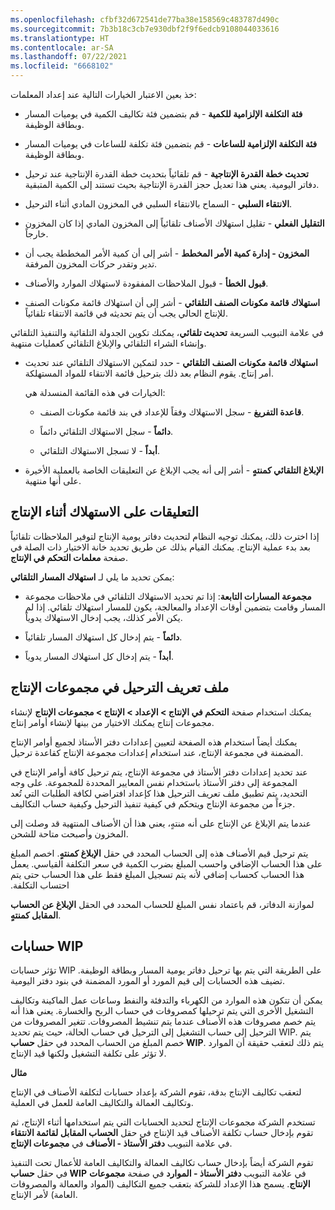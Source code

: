 ```yaml
---
ms.openlocfilehash: cfbf32d672541de77ba38e158569c483787d490c
ms.sourcegitcommit: 7b3b18c3cb7e930dbf2f9f6edcb9108044033616
ms.translationtype: HT
ms.contentlocale: ar-SA
ms.lasthandoff: 07/22/2021
ms.locfileid: "6668102"
---
```

خذ بعين الاعتبار الخيارات التالية عند إعداد المعلمات:

-   **فئة التكلفة الإلزامية للكمية** - قم بتضمين فئة تكاليف الكمية في يوميات المسار وبطاقة الوظيفة.

-   **فئة التكلفة الإلزامية للساعات** - قم بتضمين فئة تكلفة للساعات في يوميات المسار وبطاقة الوظيفة.

-   **تحديث خطة القدرة الإنتاجية** - قم تلقائياً بتحديث خطة القدرة الإنتاجية عند ترحيل دفاتر اليومية. يعني هذا تعديل حجز القدرة الإنتاجية بحيث تستند إلى الكمية المتبقية.

-   **الانتقاء السلبي** - السماح بالانتقاء السلبي في المخزون المادي أثناء الترحيل.

-   **التقليل الفعلي** - تقليل استهلاك الأصناف تلقائياً إلى المخزون المادي إذا كان المخزون خارجاً.

-   **المخزون - إدارة كمية الأمر المخطط** - أشر إلى أن كمية الأمر المخططة يجب أن تدير وتقدر حركات المخزون المرفقة.

-   **قبول الخطأ** - قبول الملاحظات المفقودة لاستهلاك الموارد والأصناف.

-   **استهلاك قائمة مكونات الصنف التلقائي‬‏** - أشر إلى أن استهلاك قائمة مكونات الصنف للإنتاج الحالي يجب أن يتم تحديثه في قائمة الانتقاء تلقائياً.


في علامة التبويب السريعة **تحديث تلقائي**، يمكنك تكوين الجدولة التلقائية والتنفيذ التلقائي وإنشاء الشراء التلقائي والإبلاغ التلقائي كعمليات منتهية.


-   **استهلاك قائمة مكونات الصنف التلقائي** - حدد لتمكين الاستهلاك التلقائي عند تحديث أمر إنتاج. يقوم النظام بعد ذلك بترحيل قائمة الانتقاء للمواد المستهلكة.

    الخيارات في هذه القائمة المنسدلة هي:

    -   **قاعدة التفريغ** - سجل الاستهلاك وفقاً للإعداد في بند قائمة مكونات الصنف.

    -   **دائماً** - سجل الاستهلاك التلقائي دائماً.

    -   **أبداً** - لا تسجل الاستهلاك التلقائي.

-   **الإبلاغ التلقائي كمنتهٍ** - أشر إلى أنه يجب الإبلاغ عن التعليقات الخاصة بالعملية الأخيرة على أنها منتهية.

## <a name="feedback-on-consumption-during-production"></a>التعليقات على الاستهلاك أثناء الإنتاج

إذا اخترت ذلك، يمكنك توجيه النظام لتحديث دفاتر يومية الإنتاج لتوفير الملاحظات تلقائياً بعد بدء عملية الإنتاج. يمكنك القيام بذلك عن طريق تحديد خانة الاختيار ذات الصلة في صفحة **معلمات التحكم في الإنتاج**.

يمكن تحديد ما يلي لـ **استهلاك المسار التلقائي**:

-   **مجموعة المسارات التابعة**: إذا تم تحديد الاستهلاك التلقائي في ملاحظات مجموعة المسار وقامت بتضمين أوقات الإعداد والمعالجة، يكون للمسار استهلاك تلقائي. إذا لم يكن الأمر كذلك، يجب إدخال الاستهلاك يدوياً.

-   **دائماً** - يتم إدخال كل استهلاك المسار تلقائياً.

-   **أبداً** - يتم إدخال كل استهلاك المسار يدوياً.

## <a name="posting-profile-in-production-groups"></a>ملف تعريف الترحيل في مجموعات الإنتاج

يمكنك استخدام صفحة **التحكم في الإنتاج > الإعداد > الإنتاج > مجموعات الإنتاج** لإنشاء مجموعات إنتاج يمكنك الاختيار من بينها لإنشاء أوامر إنتاج. 

يمكنك أيضاً استخدام هذه الصفحة لتعيين إعدادات دفتر الأستاذ لجميع أوامر الإنتاج المضمنة في مجموعة الإنتاج، عند استخدام إعدادات مجموعة الإنتاج كقاعدة ترحيل. 

عند تحديد إعدادات دفتر الأستاذ في مجموعة الإنتاج، يتم ترحيل كافة أوامر الإنتاج في المجموعة إلى دفتر الأستاذ باستخدام نفس المعايير المحددة للمجموعة. على وجه التحديد، يتم تطبيق ملف تعريف الترحيل هذا كإعداد افتراضي لكافة الطلبات التي تُعد جزءاً من مجموعة الإنتاج ويتحكم في كيفية تنفيذ الترحيل وكيفية حساب التكاليف.

عندما يتم الإبلاغ عن الإنتاج على أنه منتهٍ، يعني هذا أن الأصناف المنتهية قد وصلت إلى المخزون وأصبحت متاحة للشحن. 

يتم ترحيل قيم الأصناف هذه إلى الحساب المحدد في حقل **الإبلاغ كمنتهٍ‬‏‫**. اخصم المبلغ على هذا الحساب الإضافي واحسب المبلغ بضرب الكمية في سعر التكلفة القياسي. يعمل هذا الحساب كحساب إضافي لأنه يتم تسجيل المبلغ فقط على هذا الحساب حتى يتم احتساب التكلفة. 

لموازنة الدفاتر، قم باعتماد نفس المبلغ للحساب المحدد في الحقل **الإبلاغ عن الحساب المقابل كمنتهٍ**.

## <a name="wip-accounts"></a>حسابات WIP

تؤثر حسابات WIP على الطريقة التي يتم بها ترحيل دفاتر يومية المسار وبطاقة الوظيفة. تضيف هذه الحسابات إلى قيم المورد أو المورد المضمنة في بنود دفتر اليومية. 

يمكن أن تتكون هذه الموارد من الكهرباء والتدفئة والنفط وساعات عمل الماكينة وتكاليف التشغيل الأخرى التي يتم ترحيلها كمصروفات في حساب الربح والخسارة. يعني هذا أنه يتم خصم مصروفات هذه الأصناف عندما يتم تنشيط المصروفات. تتغير المصروفات من الترحيل إلى حساب التشغيل إلى الترحيل في حساب الحالة، حيث يتم تحديد WIP. يتم خصم المبلغ من الحساب المحدد في حقل **حساب WIP**. يتم ذلك لتعقب حقيقة أن الموارد لا تؤثر على تكلفة التشغيل ولكنها قيد الإنتاج.

**مثال**

لتعقب تكاليف الإنتاج بدقة، تقوم الشركة بإعداد حسابات لتكلفة الأصناف في الإنتاج وتكاليف العمالة والتكاليف العامة للعمل في العملية. 

تستخدم الشركة مجموعات الإنتاج لتحديد الحسابات التي يتم استخدامها أثناء الإنتاج، ثم تقوم بإدخال حساب تكلفة الأصناف قيد الإنتاج في حقل **الحساب المقابل لقائمة الانتقاء** في علامة التبويب **دفتر الأستاذ - الأصناف** في **مجموعات الإنتاج**.

تقوم الشركة أيضاً بإدخال حساب تكاليف العمالة والتكاليف العامة للأعمال تحت التنفيذ في حقل **حساب WIP** في علامة التبويب **دفتر الأستاذ - الموارد** في صفحة **مجموعات الإنتاج**. يسمح هذا الإعداد للشركة بتعقب جميع التكاليف (المواد والعمالة والمصروفات العامة) لأمر الإنتاج.
